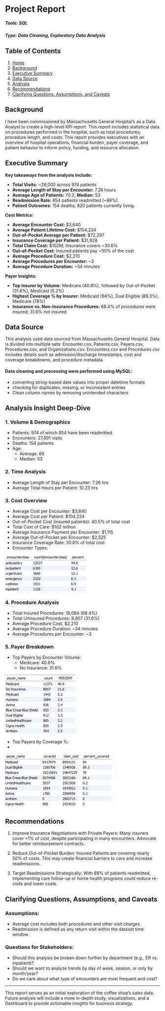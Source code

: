 # Project Report

##### Tools: SQL

##### Type: Data Cleaning, Exploratory Data Analysis

## Table of Contents
1. [Home](#Project-Report)
2. [Background](#Background)
3. [Executive Summary](#Executive-Summary)
4. [Data Source](#Data-Source)
5. [Analysis](#Analysis-Insight-Deep-Dive)
6. [Recommendations](#Recommendations)
7. [Clarifying Questions, Assumptions, and Caveats](#Clarifying-Questions,-Assumptions,-and-Caveats)

## Background

I have been commissioned by Massachusetts General Hospital’s as a Data Analyst to create a high-level KPI report. This report includes statistical data on procedures performed in the hospital, such as total procedures, procedure length, and costs. This report provides executives with an overview of hospital operations, financial burden, payer coverage, and patient behavior to inform policy, funding, and resource allocation.


## Executive Summary

**Key takeaways from the analysis include:**

- **Total Visits:** ~28,000 across 974 patients
- **Average Length of Stay per Encounter:** 7.26 hours
- **Average Age of Patients:** 70.2; **Median:** 53
- **Readmission Rate:** 854 patients readmitted (~88%).
- **Patient Outcomes:** 154 deaths; 820 patients currently living.

**Cost Metrics:**
- **Average Encounter Cost:** $3,640
- **Average Patient Lifetime Cost:** $104,224
- **Out-of-Pocket Average per Patient:** $72,297
- **Insurance Coverage per Patient:** $31,928
- **Total Claim Cost:** $102M; Insurance covers ~30.6%
- **Out-of-Pocket Cost:** Insured patients pay ~50% of the cost
- **Average Procedure Cost:** $2,210
- **Average Procedures per Encounter:** ~3
- **Average Procedure Duration:** ~34 minutes

**Payer Insights:**
- **Top Insurer by Volume:** Medicare (40.8%), followed by Out-of-Pocket (31.6%), Medicaid (5.2%)
- **Highest Coverage % by Insurer:** Medicaid (94%), Dual Eligible (89.3%), Medicare (78%)
- **Insurance vs. Non-Insurance Procedures:** 68.4% of procedures were insured; 31.6% not insured



## Data Source

This analysis used data sourced from Massachusetts General Hospital. Data is divided into multiple sets: Encounter.csv, Patients.csv, Payers.csv, Procedures.csv, and Organizations.csv. Encounters.csv and Procedures.csv includes details such as admission/discharge timestamps, cost and coverage breakdowns, and procedure metadata.


#### Data cleaning and processing were performed using MySQL:

- converting string-based date values into proper datetime formats
- checking for duplicates, missing, or inconsistent entries
- Clean column names by removing unintended characters


## Analysis Insight Deep-Dive
### 1. Volume & Demographics
  - Patients: 974 of which 854 have been readmitted.
  - Encounters: 27,891 visits
  - Deaths: 154 patients
  - Age:
    - Average: 69
    - Median: 53

### 2. Time Analysis
- Average Length of Stay per Encounter: 7.26 hrs
- Average Total Hours per Patient: 10.23 hrs

### 3. Cost Overview
- Average Cost per Encounter: $3,640
- Average Cost per Patient: $104,224
- Out-of-Pocket Cost (insured patients): 40.5% of total cost
- Total Cost of Care: $102 million
- Average Insurance Payment per Encounter: $1,115
- Average Out-of-Pocket per Encounter: $2,525
- Insurance Coverage Rate: 30.6% of total cost
- Encounter Types: 

![alt text](/assets/images/encounter_type.png)

### 4. Procedure Analysis
- Total Insured Procedures: 19,084 (68.4%)
- Total Uninsured Procedures: 8,807 (31.6%)
- Average Procedure Cost: $2,210
- Average Procedure Duration: ~34 minutes
- Average Procedures per Encounter: ~3

### 5. Payer Breakdown
- Top Payers by Encounter Volume:
  - Medicare: 40.8%
  - No Insurance: 31.6%

![alt text](/assets/images/payer_rank.png)


- Top Payers by Coverage %:
- 
![alt text](/assets/images/payer_coverage.png)


## Recommendations

1. Improve Insurance Negotiations with Private Payers:
Many insurers cover <1% of cost, despite participating in many encounters. Advocate for better reimbursement contracts.


2. Reduce Out-of-Pocket Burden:
Insured Patients are covering nearly 50% of costs. This may create financial barriers to care and increase readmissions.


3. Target Readmissions Strategically:
With 88% of patients readmitted, implementing care follow-up or home health programs could reduce re-visits and lower costs.


## Clarifying Questions, Assumptions, and Caveats

### Assumptions:
- Average cost includes both procedures and other visit charges.
- Readmission is defined as any return visit within the dataset time window.


### Questions for Stakeholders:
- Should this analysis be broken down further by department (e.g., ER vs. inpatient)?
- Should we want to analyze trends by day of week, season, or only by month/year?
- Do we care about what type of encounters are most frequent and cost? 


---
This report serves as an initial exploration of the coffee shop’s sales data. Future analysis will include a more in-depth study, visualizations, and a Dashboard to provide actionable insights for business strategy.

